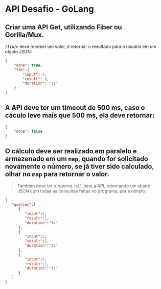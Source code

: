 # API Desafio - GoLang

## Criar uma API Get, utilizando Fiber ou Gorilla/Mux.

`/fib/n` deve receber um valor, e retornar o resultado para o usuário em um objeto JSON:

```JSON
{
    "done": true,
    "fib":{
        "input": 6,
        "result": 8,
        "duration": "3s"
    }
}
```

## A API deve ter um timeout de 500 ms, caso o cáculo leve mais que 500 ms, ela deve retornar:

```JSON
{
    "done": false
}
```

## O cálculo deve ser realizado em paralelo e armazenado em um `map`, quando for solicitado novamente o número, se já tiver sido calculado, olhar no `map` para retornar o valor.

> Também deve ter o retorno `/all` para a API, retornando um objeto JSON com todas as consultas feitas no programa, por exemplo:

```JSON
{
   "queries":[
      {
         "input":2,
         "result":1,
         "duration":"3s"
      },
      {
         "input":3,
         "result":2,
         "duration":"3s"
      },
      {
         "input":4,
         "result":3,
         "duration":"3s"
      }
   ]
}
```
